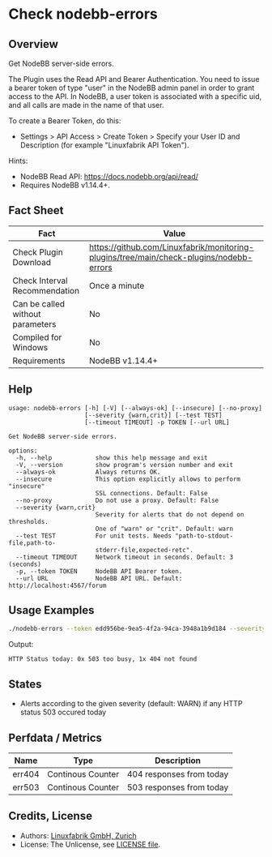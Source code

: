 # Check nodebb-errors

## Overview

Get NodeBB server-side errors.

The Plugin uses the Read API and Bearer Authentication. You need to issue a bearer token of type "user" in the NodeBB admin panel in order to grant access to the API. In NodeBB, a user token is associated with a specific uid, and all calls are made in the name of that user.

To create a Bearer Token, do this:

* Settings \> API Access \> Create Token \> Specify your User ID and Description (for example "Linuxfabrik API Token").

Hints:

* NodeBB Read API: <https://docs.nodebb.org/api/read/>
* Requires NodeBB v1.14.4+.


## Fact Sheet

| Fact | Value |
|----|----|
| Check Plugin Download                 | <https://github.com/Linuxfabrik/monitoring-plugins/tree/main/check-plugins/nodebb-errors> |
| Check Interval Recommendation         | Once a minute |
| Can be called without parameters      | No |
| Compiled for Windows                  | No |
| Requirements                          | NodeBB v1.14.4+ |


## Help

```text
usage: nodebb-errors [-h] [-V] [--always-ok] [--insecure] [--no-proxy]
                     [--severity {warn,crit}] [--test TEST]
                     [--timeout TIMEOUT] -p TOKEN [--url URL]

Get NodeBB server-side errors.

options:
  -h, --help            show this help message and exit
  -V, --version         show program's version number and exit
  --always-ok           Always returns OK.
  --insecure            This option explicitly allows to perform "insecure"
                        SSL connections. Default: False
  --no-proxy            Do not use a proxy. Default: False
  --severity {warn,crit}
                        Severity for alerts that do not depend on thresholds.
                        One of "warn" or "crit". Default: warn
  --test TEST           For unit tests. Needs "path-to-stdout-file,path-to-
                        stderr-file,expected-retc".
  --timeout TIMEOUT     Network timeout in seconds. Default: 3 (seconds)
  -p, --token TOKEN     NodeBB API Bearer token.
  --url URL             NodeBB API URL. Default: http://localhost:4567/forum
```


## Usage Examples

```bash
./nodebb-errors --token edd956be-9ea5-4f2a-94ca-3948a1b9d184 --severity warn
```

Output:

```text
HTTP Status today: 0x 503 too busy, 1x 404 not found
```


## States

* Alerts according to the given severity (default: WARN) if any HTTP status 503 occured today


## Perfdata / Metrics

| Name   | Type              | Description              |
|--------|-------------------|--------------------------|
| err404 | Continous Counter | 404 responses from today |
| err503 | Continous Counter | 503 responses from today |


## Credits, License

* Authors: [Linuxfabrik GmbH, Zurich](https://www.linuxfabrik.ch)
* License: The Unlicense, see [LICENSE file](https://unlicense.org/).
